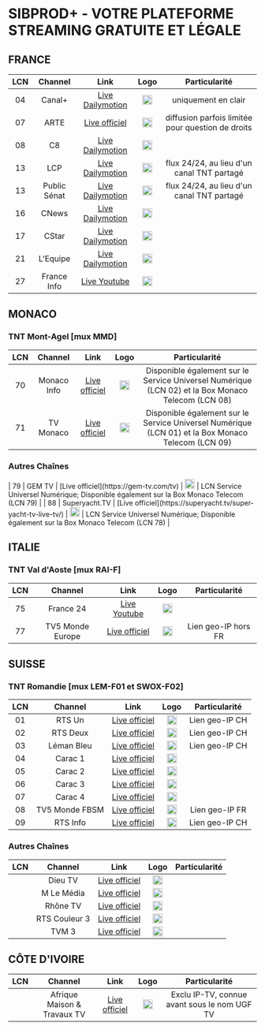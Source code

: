<h1> SIBPROD+ - VOTRE PLATEFORME STREAMING GRATUITE ET LÉGALE </h1>
<h2> FRANCE </h2>

| LCN    | Channel        | Link  | Logo | Particularité |
|:----:|:--------------:|:-----:|:----:|:-------------:|
| 04 | Canal+ | [Live Dailymotion](https://geo.dailymotion.com/player.html?video=x5gv6be) | <img height="20" src="https://s2.dmcdn.net/u/1Ew071cTOAFCXNM4u/240x240"/> | uniquement en clair |
| 07 | ARTE | [Live officiel](https://www.arte.tv/player/index.html?json_url=https%3A%2F%2Fapi.arte.tv%2Fapi%2Fplayer%2Fv2%2Fconfig%2Ffr%2FLIVE&lang=fr_FR&autoplay=true&mute=0) | <img height="20" src="https://s1.dmcdn.net/u/_-jC1a2X7nOezKaH/240x240"/> | diffusion parfois limitée pour question de droits |
| 08 | C8 | [Live Dailymotion](https://geo.dailymotion.com/player.html?video=x5gv5rr) | <img height="20" src="https://s2.dmcdn.net/u/1YP551WAyosjZTra7/240x240"/> |
| 13 | LCP | [Live Dailymotion](https://geo.dailymotion.com/player.html?video=xgepjr) | <img height="20" src="https://s2.dmcdn.net/u/1CkLf1aVUMG9g6E-x/240x240"/> | flux 24/24, au lieu d'un canal TNT partagé |
| 13 | Public Sénat | [Live Dailymotion](https://geo.dailymotion.com/player.html?video=xkxbzc) | <img height="20" src="https://s1.dmcdn.net/u/11mWs1d3yuU9iSsBI/240x240"/> | flux 24/24, au lieu d'un canal TNT partagé |
| 16 | CNews | [Live Dailymotion](https://geo.dailymotion.com/player.html?video=x3b68jn) | <img height="20" src="https://s2.dmcdn.net/u/DhmL1dBB0lCE9cUJ/240x240"/> |
| 17 | CStar | [Live Dailymotion](https://geo.dailymotion.com/player.html?video=x5gv5v0) | <img height="20" src="https://s2.dmcdn.net/u/28r9J1U75b5fBuEuT/240x240"/> |
| 21 | L'Equipe | [Live Dailymotion](https://geo.dailymotion.com/player.html?video=x2lefik) | <img height="20" src="https://s2.dmcdn.net/u/2ARqh1c-h7sBe-ssc/240x240"/> |
| 27 | France Info | [Live Youtube](https://www.youtube.com/embed/Z-Nwo-ypKtM) | <img height="20" src="https://yt3.ggpht.com/ytc/AIdro_nHB3lxXh8PcGgMTgBPmFKovSbKRxBTavrjbjomHTg1HpFp=s48-c-k-c0x00ffffff-no-rj"/> |

<h2> MONACO </h2>
<h3> TNT Mont-Agel [mux MMD] </h3>

| LCN    | Channel        | Link  | Logo | Particularité |
|:----:|:--------------:|:-----:|:----:|:-------------:|
| 70 | Monaco Info | [Live officiel](https://monacoinfo.com/) | <img height="20" src="https://monacoinfo.com/wp-content/themes/monacoinfo_v4/assets/img/monacoinfo-color.png"/> | Disponible également sur le Service Universel Numérique (LCN 02) et la Box Monaco Telecom (LCN 08) |
| 71 | TV Monaco | [Live officiel](https://videos.tvmonaco.com/content/le-direct) | <img height="20" src="https://upload.wikimedia.org/wikipedia/commons/thumb/4/4b/TVMonaco_2023.svg/langfr-150px-TVMonaco_2023.svg.png"/> | Disponible également sur le Service Universel Numérique (LCN 01) et la Box Monaco Telecom (LCN 09) |

<h3> Autres Chaînes </h3>
| 79 | GEM TV | [Live officiel](https://gem-tv.com/tv) | <img height="20" src="https://api.gem-tv.com/asset/7toh590lxzoc084g_90e844e3-1f0c-4035-83c2-c839167623cc.svg"/> | LCN Service Universel Numérique; Disponible également sur la Box Monaco Telecom (LCN 79) |
| 88 | Superyacht.TV | [Live officiel](https://superyacht.tv/super-yacht-tv-live-tv/) | <img height="20" src="https://superyacht.tv/wp-content/uploads/2022/06/Logo-Superyacht-tv-white-2048x217.png"/> | LCN Service Universel Numérique; Disponible également sur la Box Monaco Telecom (LCN 78) |

<h2> ITALIE </h2>
<h3> TNT Val d'Aoste [mux RAI-F] </h3>

| LCN    | Channel        | Link  | Logo | Particularité |
|:----:|:--------------:|:-----:|:----:|:-------------:|
| 75 | France 24 | [Live Youtube](https://www.youtube.com/embed/l8PMl7tUDIE) | <img height="20" src="https://yt3.ggpht.com/ytc/AIdro_k9aU_SRhYAWJjQ6AO7uzQDZE5mb7gmv4synLrC7hEWGjE=s48-c-k-c0x00ffffff-no-rj"/> |  |
| 77 | TV5 Monde Europe | [Live officiel](https://europe.tv5monde.com/fr/live/group) | <img height="20" src="https://yt3.ggpht.com/Q9R6fW605FVhF0J_hCWENp6W1pe9LdtuKq7oZ-dS6fS8a4CVvN9f9iRBr8fNQqBUBfZ2SrRgrug=s48-c-k-c0x00ffffff-no-rj"/> | Lien geo-IP hors FR |

<h2> SUISSE </h2>
<h3> TNT Romandie [mux LEM-F01 et SWOX-F02] </h3>

| LCN    | Channel        | Link  | Logo | Particularité |
|:----:|:--------------:|:-----:|:----:|:-------------:|
| 01 | RTS Un | [Live officiel]() | <img height="20" src=""/> | Lien geo-IP CH |
| 02 | RTS Deux | [Live officiel]() | <img height="20" src=""/> | Lien geo-IP CH |
| 03 | Léman Bleu | [Live officiel]() | <img height="20" src=""/> | Lien geo-IP CH |
| 04 | Carac 1 | [Live officiel]() | <img height="20" src=""/> |  |
| 05 | Carac 2 | [Live officiel]() | <img height="20" src=""/> |  |
| 06 | Carac 3 | [Live officiel]() | <img height="20" src=""/> |  |
| 07 | Carac 4 | [Live officiel]() | <img height="20" src=""/> |  |
| 08 | TV5 Monde FBSM | [Live officiel](https://www.tv5monde.com/tv/direct/4/tv5monde-france-belgique-suisse-monaco) | <img height="20" src="https://yt3.ggpht.com/Q9R6fW605FVhF0J_hCWENp6W1pe9LdtuKq7oZ-dS6fS8a4CVvN9f9iRBr8fNQqBUBfZ2SrRgrug=s48-c-k-c0x00ffffff-no-rj"/> | Lien geo-IP FR |
| 09 | RTS Info | [Live officiel]() | <img height="20" src=""/> | Lien geo-IP CH |

<h3> Autres Chaînes </h3>

| LCN    | Channel        | Link  | Logo | Particularité |
|:----:|:--------------:|:-----:|:----:|:-------------:|
|   | Dieu TV | [Live officiel]() | <img height="20" src=""/> |  |
|   | M Le Média | [Live officiel]() | <img height="20" src=""/> |  |
|   | Rhône TV | [Live officiel]() | <img height="20" src=""/> |  |
|   | RTS Couleur 3 | [Live officiel]() | <img height="20" src=""/> |  |
|   | TVM 3 | [Live officiel]() | <img height="20" src=""/> |  |

<h2> CÔTE D'IVOIRE </h2>

| LCN    | Channel        | Link  | Logo | Particularité |
|:----:|:--------------:|:-----:|:----:|:-------------:|
|  | Afrique Maison & Travaux TV | [Live officiel]() | <img height="20" src="https://afriquemaisonettravauxtv.com/wp-content/uploads/2024/07/logo_site_-removebg-preview-1.png"/> | Exclu IP-TV, connue avant sous le nom UGF TV |

